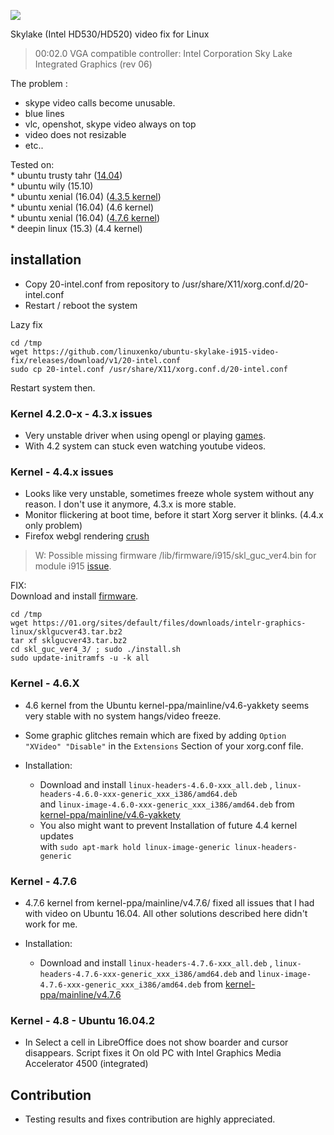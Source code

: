 [![](https://cdn.rawgit.com/linuxenko/linuxenko.github.io/master/media/skylake/video-fix.png)](https://cdn.rawgit.com/linuxenko/linuxenko.github.io/master/media/skylake/video-fix.png)


Skylake (Intel HD530/HD520) video fix for Linux<br />

> 00:02.0 VGA compatible controller: Intel Corporation Sky Lake Integrated Graphics (rev 06)

The problem :<br />
 * skype video calls become unusable.<br />
 * blue lines<br />
 * vlc, openshot, skype video always on top<br />
 * video does not resizable<br />
 * etc..<br />


Tested on:  <br />
     * ubuntu trusty tahr ([14.04](https://github.com/linuxenko/ubuntu-skylake-i915-video-fix/issues/21)) <br />
     * ubuntu wily (15.10)  <br />
     * ubuntu xenial (16.04) ([4.3.5 kernel](https://github.com/linuxenko/ubuntu-skylake-i915-video-fix/issues/9))  <br />
     * ubuntu xenial (16.04) (4.6 kernel) <br />
     * ubuntu xenial (16.04) ([4.7.6 kernel](#kern-4.7.6)) <br />
     * deepin linux (15.3) (4.4 kernel)
     
## installation <br />

* Copy 20-intel.conf from repository to /usr/share/X11/xorg.conf.d/20-intel.conf <br />
* Restart / reboot the system <br />

Lazy fix
```
cd /tmp
wget https://github.com/linuxenko/ubuntu-skylake-i915-video-fix/releases/download/v1/20-intel.conf
sudo cp 20-intel.conf /usr/share/X11/xorg.conf.d/20-intel.conf
```
Restart system then. <br />

### Kernel 4.2.0-x  -  4.3.x issues

 * Very unstable driver when using opengl or playing [games](https://github.com/linuxenko/ubuntu-skylake-i915-video-fix/issues/2).
 * With 4.2 system can stuck even watching youtube videos.

### Kernel - 4.4.x issues

 * Looks like very unstable, sometimes freeze whole system without any reason. I don't use it anymore, 4.3.x is more stable.
 * Monitor flickering at boot time, before it start Xorg server it blinks. (4.4.x only problem)
 * Firefox webgl rendering [crush](https://github.com/linuxenko/ubuntu-skylake-i915-video-fix/issues/4) <br />

> W: Possible missing firmware /lib/firmware/i915/skl_guc_ver4.bin for module i915 [issue](https://github.com/linuxenko/ubuntu-skylake-i915-video-fix/issues/3). <br />

FIX:<br />
 Download and install [firmware](https://01.org/linuxgraphics/downloads/sklgucver43).<br />

```
cd /tmp
wget https://01.org/sites/default/files/downloads/intelr-graphics-linux/sklgucver43.tar.bz2
tar xf sklgucver43.tar.bz2
cd skl_guc_ver4_3/ ; sudo ./install.sh
sudo update-initramfs -u -k all
```

### Kernel - 4.6.X

  * 4.6 kernel from the Ubuntu kernel-ppa/mainline/v4.6-yakkety seems very stable with no system hangs/video freeze.
  * Some graphic glitches remain which are fixed by adding `Option "XVideo" "Disable"` in the `Extensions` Section of your xorg.conf file.
  * Installation:

    * Download and install `linux-headers-4.6.0-xxx_all.deb` , `linux-headers-4.6.0-xxx-generic_xxx_i386/amd64.deb`  
    and `linux-image-4.6.0-xxx-generic_xxx_i386/amd64.deb`
    from [kernel-ppa/mainline/v4.6-yakkety](http://kernel.ubuntu.com/~kernel-ppa/mainline/v4.6-yakkety/)
    * You also might want to prevent Installation of future 4.4 kernel updates  
    with `sudo apt-mark hold linux-image-generic linux-headers-generic`

### Kernel - 4.7.6 <a name="kern-4.7.6"></a>

  * 4.7.6 kernel from kernel-ppa/mainline/v4.7.6/ fixed all issues that I had with video on Ubuntu 16.04.
All other solutions described here didn't work for me.
  * Installation:

    * Download and install `linux-headers-4.7.6-xxx_all.deb` , `linux-headers-4.7.6-xxx-generic_xxx_i386/amd64.deb`
    and `linux-image-4.7.6-xxx-generic_xxx_i386/amd64.deb`
    from [kernel-ppa/mainline/v4.7.6](http://kernel.ubuntu.com/~kernel-ppa/mainline/v4.7.6/)

### Kernel - 4.8 - Ubuntu 16.04.2
   * In Select a cell in LibreOffice does not show boarder and cursor disappears. Script fixes it
   On old PC with Intel Graphics Media Accelerator 4500 (integrated)


## Contribution

 * Testing results and fixes contribution are highly appreciated.
